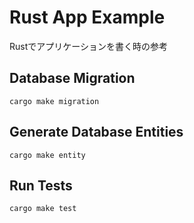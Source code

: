 # Rust App Example

Rustでアプリケーションを書く時の参考

## Database Migration

``` shell
cargo make migration
```

## Generate Database Entities

``` shell
cargo make entity
```

## Run Tests

``` shell
cargo make test
```
